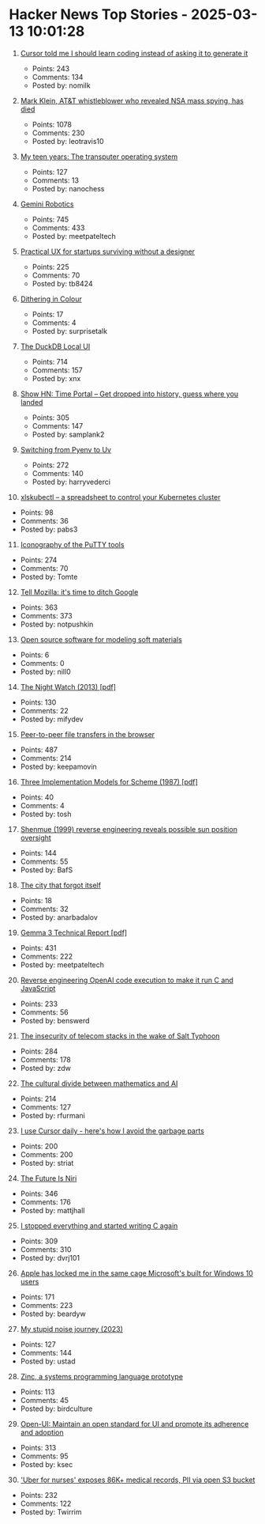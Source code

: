 # Hacker News Top Stories - 2025-03-13 10:01:28

1. [Cursor told me I should learn coding instead of asking it to generate it](https://forum.cursor.com/t/cursor-told-me-i-should-learn-coding-instead-of-asking-it-to-generate-it-limit-of-800-locs/61132)
   - Points: 243
   - Comments: 134
   - Posted by: nomilk

2. [Mark Klein, AT&T whistleblower who revealed NSA mass spying, has died](https://www.eff.org/deeplinks/2025/03/memoriam-mark-klein-att-whistleblower-about-nsa-mass-spying)
   - Points: 1078
   - Comments: 230
   - Posted by: leotravis10

3. [My teen years: The transputer operating system](https://nanochess.org/transputer_operating_system.html)
   - Points: 127
   - Comments: 13
   - Posted by: nanochess

4. [Gemini Robotics](https://deepmind.google/discover/blog/gemini-robotics-brings-ai-into-the-physical-world/)
   - Points: 745
   - Comments: 433
   - Posted by: meetpateltech

5. [Practical UX for startups surviving without a designer](https://www.tibinotes.com/p/practical-ux-for-startups-surviving)
   - Points: 225
   - Comments: 70
   - Posted by: tb8424

6. [Dithering in Colour](https://obrhubr.org/dithering-in-colour)
   - Points: 17
   - Comments: 4
   - Posted by: surprisetalk

7. [The DuckDB Local UI](https://duckdb.org/2025/03/12/duckdb-ui.html)
   - Points: 714
   - Comments: 157
   - Posted by: xnx

8. [Show HN: Time Portal – Get dropped into history, guess where you landed](https://www.eggnog.ai/entertimeportal)
   - Points: 305
   - Comments: 147
   - Posted by: samplank2

9. [Switching from Pyenv to Uv](https://bluesock.org/~willkg/blog/dev/switch_pyenv_to_uv.html)
   - Points: 272
   - Comments: 140
   - Posted by: harryvederci

10. [xlskubectl – a spreadsheet to control your Kubernetes cluster](https://github.com/learnk8s/xlskubectl)
   - Points: 98
   - Comments: 36
   - Posted by: pabs3

11. [Iconography of the PuTTY tools](https://www.chiark.greenend.org.uk/~sgtatham/quasiblog/putty-icons/)
   - Points: 274
   - Comments: 70
   - Posted by: Tomte

12. [Tell Mozilla: it's time to ditch Google](https://mozillapetition.com/)
   - Points: 363
   - Comments: 373
   - Posted by: notpushkin

13. [Open source software for modeling soft materials](https://now.tufts.edu/2025/03/04/now-theres-open-source-software-modeling-soft-materials)
   - Points: 6
   - Comments: 0
   - Posted by: nill0

14. [The Night Watch (2013) [pdf]](https://www.usenix.org/system/files/1311_05-08_mickens.pdf)
   - Points: 130
   - Comments: 22
   - Posted by: mifydev

15. [Peer-to-peer file transfers in the browser](https://github.com/kern/filepizza)
   - Points: 487
   - Comments: 214
   - Posted by: keepamovin

16. [Three Implementation Models for Scheme (1987) [pdf]](https://legacy.cs.indiana.edu/~dyb/papers/3imp.pdf)
   - Points: 40
   - Comments: 4
   - Posted by: tosh

17. [Shenmue (1999) reverse engineering reveals possible sun position oversight](https://wulinshu.com/2025/03/11/reverse-engineering-adventures-3-bug-or-not-bug/)
   - Points: 144
   - Comments: 55
   - Posted by: BafS

18. [The city that forgot itself](https://thecritic.co.uk/the-city-that-forgot-itself/)
   - Points: 18
   - Comments: 32
   - Posted by: anarbadalov

19. [Gemma 3 Technical Report [pdf]](https://storage.googleapis.com/deepmind-media/gemma/Gemma3Report.pdf)
   - Points: 431
   - Comments: 222
   - Posted by: meetpateltech

20. [Reverse engineering OpenAI code execution to make it run C and JavaScript](https://twitter.com/benswerd/status/1899853533761200300)
   - Points: 233
   - Comments: 56
   - Posted by: benswerd

21. [The insecurity of telecom stacks in the wake of Salt Typhoon](https://soatok.blog/2025/03/12/on-the-insecurity-of-telecom-stacks-in-the-wake-of-salt-typhoon/)
   - Points: 284
   - Comments: 178
   - Posted by: zdw

22. [The cultural divide between mathematics and AI](https://sugaku.net/content/understanding-the-cultural-divide-between-mathematics-and-ai/)
   - Points: 214
   - Comments: 127
   - Posted by: rfurmani

23. [I use Cursor daily - here's how I avoid the garbage parts](https://www.nickcraux.com/blog/cursor-tips)
   - Points: 200
   - Comments: 200
   - Posted by: striat

24. [The Future Is Niri](https://ersei.net/en/blog/niri)
   - Points: 346
   - Comments: 176
   - Posted by: mattjhall

25. [I stopped everything and started writing C again](https://www.kmx.io/blog/why-stopped-everything-and-started-writing-C-again)
   - Points: 309
   - Comments: 310
   - Posted by: dvrj101

26. [Apple has locked me in the same cage Microsoft's built for Windows 10 users](https://www.theregister.com/2025/03/12/hardware_os_lockin_monopolies/)
   - Points: 171
   - Comments: 223
   - Posted by: beardyw

27. [My stupid noise journey (2023)](https://dynomight.net/noise/)
   - Points: 127
   - Comments: 144
   - Posted by: ustad

28. [Zinc, a systems programming language prototype](https://sr.ht/~oconnor0/zinc/)
   - Points: 113
   - Comments: 45
   - Posted by: birdculture

29. [Open-UI: Maintain an open standard for UI and promote its adherence and adoption](https://github.com/openui/open-ui)
   - Points: 313
   - Comments: 95
   - Posted by: ksec

30. ['Uber for nurses' exposes 86K+ medical records, PII via open S3 bucket](https://www.websiteplanet.com/news/eshyft-report-breach/)
   - Points: 232
   - Comments: 122
   - Posted by: Twirrim

